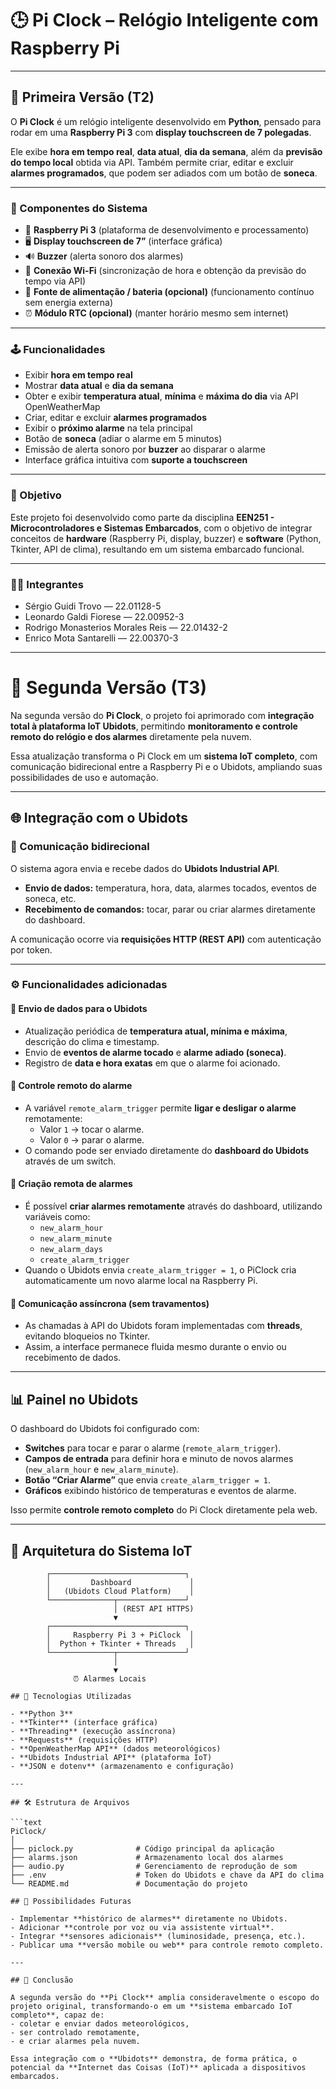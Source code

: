 # 🕒 Pi Clock – Relógio Inteligente com Raspberry Pi

---

## 🧩 Primeira Versão (T2)

O **Pi Clock** é um relógio inteligente desenvolvido em **Python**, pensado para rodar em uma **Raspberry Pi 3** com **display touchscreen de 7 polegadas**.  

Ele exibe **hora em tempo real**, **data atual**, **dia da semana**, além da **previsão do tempo local** obtida via API. Também permite criar, editar e excluir **alarmes programados**, que podem ser adiados com um botão de **soneca**.  

---

### 🔧 Componentes do Sistema

- 🧠 **Raspberry Pi 3** (plataforma de desenvolvimento e processamento)  
- 🖥️ **Display touchscreen de 7”** (interface gráfica)  
- 🔊 **Buzzer** (alerta sonoro dos alarmes)  
- 📡 **Conexão Wi-Fi** (sincronização de hora e obtenção da previsão do tempo via API)  
- 🔋 **Fonte de alimentação / bateria (opcional)** (funcionamento contínuo sem energia externa)  
- ⏰ **Módulo RTC (opcional)** (manter horário mesmo sem internet)  

---

### 🕹️ Funcionalidades

- Exibir **hora em tempo real**  
- Mostrar **data atual** e **dia da semana**  
- Obter e exibir **temperatura atual**, **mínima** e **máxima do dia** via API OpenWeatherMap  
- Criar, editar e excluir **alarmes programados**  
- Exibir o **próximo alarme** na tela principal  
- Botão de **soneca** (adiar o alarme em 5 minutos)  
- Emissão de alerta sonoro por **buzzer** ao disparar o alarme  
- Interface gráfica intuitiva com **suporte a touchscreen**  

---

### 🎯 Objetivo

Este projeto foi desenvolvido como parte da disciplina **EEN251 - Microcontroladores e Sistemas Embarcados**, com o objetivo de integrar conceitos de **hardware** (Raspberry Pi, display, buzzer) e **software** (Python, Tkinter, API de clima), resultando em um sistema embarcado funcional.  

---

### 👨‍💻 Integrantes

- Sérgio Guidi Trovo — 22.01128-5  
- Leonardo Galdi Fiorese — 22.00952-3  
- Rodrigo Monasterios Morales Reis — 22.01432-2  
- Enrico Mota Santarelli — 22.00370-3  

---

# 🚀 Segunda Versão (T3)

Na segunda versão do **Pi Clock**, o projeto foi aprimorado com **integração total à plataforma IoT Ubidots**, permitindo **monitoramento e controle remoto do relógio e dos alarmes** diretamente pela nuvem.  

Essa atualização transforma o Pi Clock em um **sistema IoT completo**, com comunicação bidirecional entre a Raspberry Pi e o Ubidots, ampliando suas possibilidades de uso e automação.

---

## 🌐 Integração com o Ubidots

### 📡 Comunicação bidirecional

O sistema agora envia e recebe dados do **Ubidots Industrial API**.  
- **Envio de dados:** temperatura, hora, data, alarmes tocados, eventos de soneca, etc.  
- **Recebimento de comandos:** tocar, parar ou criar alarmes diretamente do dashboard.  

A comunicação ocorre via **requisições HTTP (REST API)** com autenticação por token.

---

### ⚙️ Funcionalidades adicionadas

#### 🔹 Envio de dados para o Ubidots
- Atualização periódica de **temperatura atual, mínima e máxima**, descrição do clima e timestamp.  
- Envio de **eventos de alarme tocado** e **alarme adiado (soneca)**.  
- Registro de **data e hora exatas** em que o alarme foi acionado.  

#### 🔹 Controle remoto do alarme
- A variável `remote_alarm_trigger` permite **ligar e desligar o alarme** remotamente:  
  - Valor `1` → tocar o alarme.  
  - Valor `0` → parar o alarme.  
- O comando pode ser enviado diretamente do **dashboard do Ubidots** através de um switch.

#### 🔹 Criação remota de alarmes
- É possível **criar alarmes remotamente** através do dashboard, utilizando variáveis como:  
  - `new_alarm_hour`  
  - `new_alarm_minute`  
  - `new_alarm_days`  
  - `create_alarm_trigger`  
- Quando o Ubidots envia `create_alarm_trigger = 1`, o PiClock cria automaticamente um novo alarme local na Raspberry Pi.

#### 🔹 Comunicação assíncrona (sem travamentos)
- As chamadas à API do Ubidots foram implementadas com **threads**, evitando bloqueios no Tkinter.  
- Assim, a interface permanece fluida mesmo durante o envio ou recebimento de dados.  

---

## 📊 Painel no Ubidots

O dashboard do Ubidots foi configurado com:
- **Switches** para tocar e parar o alarme (`remote_alarm_trigger`).  
- **Campos de entrada** para definir hora e minuto de novos alarmes (`new_alarm_hour` e `new_alarm_minute`).  
- **Botão “Criar Alarme”** que envia `create_alarm_trigger = 1`.  
- **Gráficos** exibindo histórico de temperaturas e eventos de alarme.  

Isso permite **controle remoto completo** do Pi Clock diretamente pela web.

---

## 🧠 Arquitetura do Sistema IoT

```text
        ┌──────────────────────────────┐
        │         Dashboard             │
        │   (Ubidots Cloud Platform)    │
        └──────────────┬───────────────┘
                       │ (REST API HTTPS)
                       ▼
        ┌──────────────────────────────┐
        │     Raspberry Pi 3 + PiClock  │
        │  Python + Tkinter + Threads   │
        └──────────────┬───────────────┘
                       │
                       ▼
              ⏰ Alarmes Locais

## 🧩 Tecnologias Utilizadas

- **Python 3**
- **Tkinter** (interface gráfica)
- **Threading** (execução assíncrona)
- **Requests** (requisições HTTP)
- **OpenWeatherMap API** (dados meteorológicos)
- **Ubidots Industrial API** (plataforma IoT)
- **JSON e dotenv** (armazenamento e configuração)

---

## 🛠️ Estrutura de Arquivos

```text
PiClock/
│
├── piclock.py              # Código principal da aplicação
├── alarms.json             # Armazenamento local dos alarmes
├── audio.py                # Gerenciamento de reprodução de som
├── .env                    # Token do Ubidots e chave da API do clima
└── README.md               # Documentação do projeto

## 🚀 Possibilidades Futuras

- Implementar **histórico de alarmes** diretamente no Ubidots.  
- Adicionar **controle por voz ou via assistente virtual**.  
- Integrar **sensores adicionais** (luminosidade, presença, etc.).  
- Publicar uma **versão mobile ou web** para controle remoto completo.

---

## 🏁 Conclusão

A segunda versão do **Pi Clock** amplia consideravelmente o escopo do projeto original, transformando-o em um **sistema embarcado IoT completo**, capaz de:  
- coletar e enviar dados meteorológicos,  
- ser controlado remotamente,  
- e criar alarmes pela nuvem.  

Essa integração com o **Ubidots** demonstra, de forma prática, o potencial da **Internet das Coisas (IoT)** aplicada a dispositivos embarcados.
